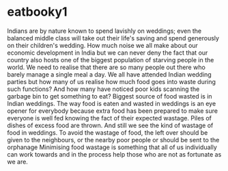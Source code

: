 # eatbooky1
Indians are by nature known to spend lavishly on weddings; even the balanced middle class will take out their life's saving and spend generously on their children's wedding. How much noise we all make about our economic development in India but we can never deny the fact that our country also hosts one of the biggest population of starving people in the world. We need to realise that there are so many people out there who barely manage a single meal a day. We all have attended Indian wedding parties but how many of us realise how much food goes into waste during such functions? And how many have noticed poor kids scanning the garbage bin to get something to eat? Biggest source of food wasted is in Indian weddings. The way food is eaten and wasted in weddings is an eye opener for everybody because extra food has been prepared to make sure everyone is well fed knowing the fact of their expected wastage. Piles of dishes of excess food are thrown. And still we see the kind of wastage of food in weddings. To avoid the wastage of food, the left over should be given to the neighbours, or the nearby poor people or should be sent to the orphanage Minimising food wastage is something that all of us individually can work towards and in the process help those who are not as fortunate as we are.
